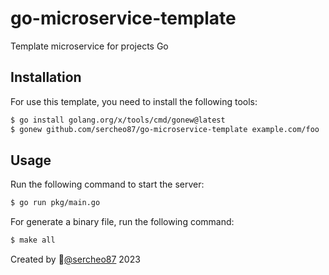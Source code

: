 # go-microservice-template

Template microservice for projects Go

## Installation

For use this template, you need to install the following tools:

```bash
$ go install golang.org/x/tools/cmd/gonew@latest
$ gonew github.com/sercheo87/go-microservice-template example.com/foo
```

## Usage

Run the following command to start the server:

```bash
$ go run pkg/main.go
```

For generate a binary file, run the following command:

```bash
$ make all
```

Created by 🚀[@sercheo87](https://github.com/sercheo87) 2023
